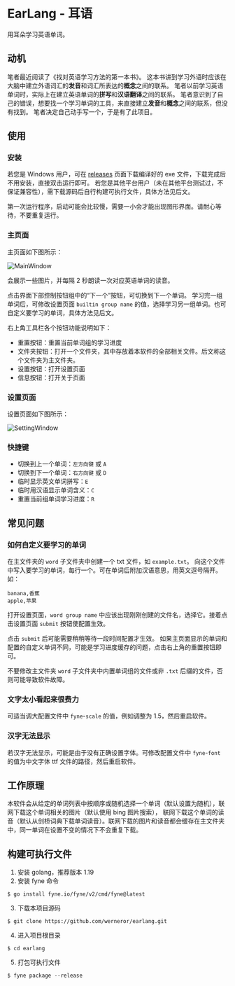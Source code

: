 # EarLang - 耳语

用耳朵学习英语单词。

## 动机

笔者最近阅读了《找对英语学习方法的第一本书》。
这本书讲到学习外语时应该在大脑中建立外语词汇的**发音**和词汇所表达的**概念**之间的联系。
笔者以前学习英语单词时，实际上在建立英语单词的**拼写**和**汉语翻译**之间的联系。
笔者意识到了自己的错误，想要找一个学习单词的工具，来直接建立**发音**和**概念**之间的联系，但没有找到。
笔者决定自己动手写一个，于是有了此项目。

## 使用

### 安装

若您是 Windows 用户，可在 [releases](https://github.com/werneror/earlang/releases) 页面下载编译好的 exe
文件，下载完成后不用安装，直接双击运行即可。
若您是其他平台用户（未在其他平台测试过，不保证兼容性），需下载源码后自行构建可执行文件，具体方法见后文。

第一次运行程序，启动可能会比较慢，需要一小会才能出现图形界面。请耐心等待，不要重复运行。

### 主页面

主页面如下图所示：

![MainWindow](https://user-images.githubusercontent.com/16622293/204133283-747ab126-8500-49ba-8e16-47509f2918bc.png)

会展示一些图片，并每隔 2 秒朗读一次对应英语单词的读音。

点击界面下部控制按钮组中的“下一个”按钮，可切换到下一个单词。
学习完一组单词后，可修改设置页面 `builtin group name` 的值，选择学习另一组单词。也可自定义要学习的单词，具体方法见后文。

右上角工具栏各个按钮功能说明如下：

- 重置按钮：重置当前单词组的学习进度
- 文件夹按钮：打开一个文件夹，其中存放着本软件的全部相关文件。后文称这个文件夹为主文件夹。
- 设置按钮：打开设置页面
- 信息按钮：打开关于页面

### 设置页面

设置页面如下图所示：

![SettingWindow](https://user-images.githubusercontent.com/16622293/204133317-9c80dc05-62bf-48d2-8ab6-f0d12306607f.png)

### 快捷键

- 切换到上一个单词：`左方向键` 或 `A`
- 切换到下一个单词：`右方向键` 或 `D`
- 临时显示英文单词拼写：`E`
- 临时用汉语显示单词含义：`C`
- 重置当前组单词学习进度：`R`

## 常见问题

### 如何自定义要学习的单词

在主文件夹的 `word` 子文件夹中创建一个 txt 文件，如 `example.txt`。
向这个文件中写入要学习的单词，每行一个。可在单词后附加汉语意思，用英文逗号隔开。如：

```
banana,香蕉
apple,苹果
```

打开设置页面，`word group name` 中应该出现刚刚创建的文件名，选择它。接着点击设置页面 `submit` 按钮使配置生效。

点击 `submit` 后可能需要稍稍等待一段时间配置才生效。 如果主页面显示的单词和配置的自定义单词不同，可能是学习进度缓存的问题，点击右上角的重置按钮即可。

不要修改主文件夹 `word` 子文件夹中内置单词组的文件或非 `.txt` 后缀的文件，否则可能导致软件故障。

### 文字太小看起来很费力

可适当调大配置文件中 `fyne`-`scale` 的值，例如调整为 1.5，然后重启软件。

### 汉字无法显示

若汉字无法显示，可能是由于没有正确设置字体。可修改配置文件中 `fyne`-`font` 的值为中文字体 ttf 文件的路径，然后重启软件。

## 工作原理

本软件会从给定的单词列表中按顺序或随机选择一个单词（默认设置为随机），联网下载这个单词相关的图片（默认使用 bing 图片搜索），
联网下载这个单词的读音（默认从剑桥词典下载单词读音）。联网下载的图片和读音都会缓存在主文件夹中，同一单词在设置不变的情况下不会重复下载。

## 构建可执行文件

1. 安装 golang，推荐版本 1.19
2. 安装 fyne 命令

```
$ go install fyne.io/fyne/v2/cmd/fyne@latest
```

3. 下载本项目源码

```
$ git clone https://github.com/werneror/earlang.git
```

4. 进入项目根目录

```
$ cd earlang
```

5. 打包可执行文件

```
$ fyne package --release
```
